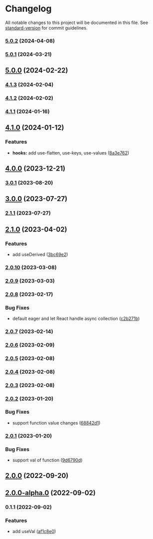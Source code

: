 # Changelog

All notable changes to this project will be documented in this file. See [standard-version](https://github.com/conventional-changelog/standard-version) for commit guidelines.

### [5.0.2](https://github.com/crimx/use-value-enhancer/compare/v5.0.1...v5.0.2) (2024-04-08)

### [5.0.1](https://github.com/crimx/use-value-enhancer/compare/v5.0.0...v5.0.1) (2024-03-21)

## [5.0.0](https://github.com/crimx/use-value-enhancer/compare/v4.1.3...v5.0.0) (2024-02-22)

### [4.1.3](https://github.com/crimx/use-value-enhancer/compare/v4.1.2...v4.1.3) (2024-02-04)

### [4.1.2](https://github.com/crimx/use-value-enhancer/compare/v4.1.1...v4.1.2) (2024-02-02)

### [4.1.1](https://github.com/crimx/use-value-enhancer/compare/v4.1.0...v4.1.1) (2024-01-16)

## [4.1.0](https://github.com/crimx/use-value-enhancer/compare/v4.0.0...v4.1.0) (2024-01-12)


### Features

* **hooks:** add use-flatten, use-keys, use-values ([8a3e762](https://github.com/crimx/use-value-enhancer/commit/8a3e76219561e6d18ef03827f4940bfdd96329b4))

## [4.0.0](https://github.com/crimx/use-value-enhancer/compare/v3.0.1...v4.0.0) (2023-12-21)

### [3.0.1](https://github.com/crimx/use-value-enhancer/compare/v3.0.0...v3.0.1) (2023-08-20)

## [3.0.0](https://github.com/crimx/use-value-enhancer/compare/v2.1.1...v3.0.0) (2023-07-27)

### [2.1.1](https://github.com/crimx/use-value-enhancer/compare/v2.1.0...v2.1.1) (2023-07-27)

## [2.1.0](https://github.com/crimx/use-value-enhancer/compare/v2.0.10...v2.1.0) (2023-04-02)


### Features

* add useDerived ([3bc69e2](https://github.com/crimx/use-value-enhancer/commit/3bc69e24dbb48dba49dabc602d0f7eb40ae9daf5))

### [2.0.10](https://github.com/crimx/use-value-enhancer/compare/v2.0.9...v2.0.10) (2023-03-08)

### [2.0.9](https://github.com/crimx/use-value-enhancer/compare/v2.0.8...v2.0.9) (2023-03-03)

### [2.0.8](https://github.com/crimx/use-value-enhancer/compare/v2.0.7...v2.0.8) (2023-02-17)


### Bug Fixes

* default eager and let React handle async collection ([c2b271b](https://github.com/crimx/use-value-enhancer/commit/c2b271ba647ca16ebbb5245b7094083f97c698cf))

### [2.0.7](https://github.com/crimx/use-value-enhancer/compare/v2.0.6...v2.0.7) (2023-02-14)

### [2.0.6](https://github.com/crimx/use-value-enhancer/compare/v2.0.5...v2.0.6) (2023-02-09)

### [2.0.5](https://github.com/crimx/use-value-enhancer/compare/v2.0.4...v2.0.5) (2023-02-08)

### [2.0.4](https://github.com/crimx/use-value-enhancer/compare/v2.0.2...v2.0.4) (2023-02-08)

### [2.0.3](https://github.com/crimx/use-value-enhancer/compare/v2.0.2...v2.0.3) (2023-02-08)

### [2.0.2](https://github.com/crimx/use-value-enhancer/compare/v2.0.1...v2.0.2) (2023-01-20)


### Bug Fixes

* support function value changes ([68842d1](https://github.com/crimx/use-value-enhancer/commit/68842d1d1d1f76e8057f463354b952c4a7d2ed57))

### [2.0.1](https://github.com/crimx/use-value-enhancer/compare/v2.0.0...v2.0.1) (2023-01-20)


### Bug Fixes

* support val of function ([9d6790d](https://github.com/crimx/use-value-enhancer/commit/9d6790dfa177cdbe8c274c62f6542e0268926f90))

## [2.0.0](https://github.com/crimx/use-value-enhancer/compare/v2.0.0-alpha.0...v2.0.0) (2022-09-20)

## [2.0.0-alpha.0](https://github.com/crimx/use-value-enhancer/compare/v0.1.1...v2.0.0-alpha.0) (2022-09-02)

### 0.1.1 (2022-09-02)


### Features

* add useVal ([af1c8e0](https://github.com/crimx/use-value-enhancer/commit/af1c8e0f3b7f8899aa3ae17db4616f8b1d883c47))
